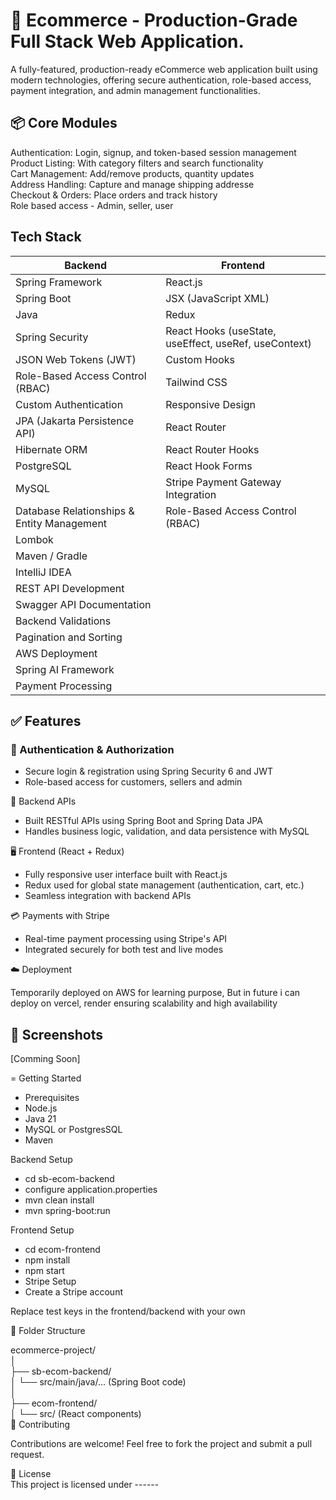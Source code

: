 # 🛒 Ecommerce - Production-Grade Full Stack Web Application.  
A fully-featured, production-ready eCommerce web application built using modern technologies, offering secure authentication, role-based access, payment integration, and admin management functionalities.

## 📦 Core Modules

Authentication: Login, signup, and token-based session management  
Product Listing: With category filters and search functionality  
Cart Management: Add/remove products, quantity updates  
Address Handling: Capture and manage shipping addresse  
Checkout & Orders: Place orders and track history  
Role based access - Admin, seller, user  

## Tech Stack

| **Backend**                                         | **Frontend**                                         |
|-----------------------------------------------------|------------------------------------------------------|
| Spring Framework                                    | React.js                                             |
| Spring Boot                                         | JSX (JavaScript XML)                                 |
| Java                                                | Redux                                                |
| Spring Security                                     | React Hooks (useState, useEffect, useRef, useContext)|
| JSON Web Tokens (JWT)                               | Custom Hooks                                         |
| Role-Based Access Control (RBAC)                    | Tailwind CSS                                         |
| Custom Authentication                               | Responsive Design                                    |
| JPA (Jakarta Persistence API)                       | React Router                                         |
| Hibernate ORM                                       | React Router Hooks                                   |
| PostgreSQL                                          | React Hook Forms                                     |
| MySQL                                               | Stripe Payment Gateway Integration                   |
| Database Relationships & Entity Management          | Role-Based Access Control (RBAC)                     |
| Lombok                                              |                                                      |
| Maven / Gradle                                      |                                                      |
| IntelliJ IDEA                                       |                                                      |
| REST API Development                                |                                                      |
| Swagger API Documentation                           |                                                      |
| Backend Validations                                 |                                                      |
| Pagination and Sorting                              |                                                      |
| AWS Deployment                                      |                                                      |
| Spring AI Framework                                 |                                                      |
| Payment Processing                                  |                                                      |


## ✅ Features

### 🔐 Authentication & Authorization  
   - Secure login & registration using Spring Security 6 and JWT  
   - Role-based access for customers, sellers and admin  

🔄 Backend APIs  
  - Built RESTful APIs using Spring Boot and Spring Data JPA  
  - Handles business logic, validation, and data persistence with MySQL  

🖥️ Frontend (React + Redux)  
  - Fully responsive user interface built with React.js
  - Redux used for global state management (authentication, cart, etc.)  
  - Seamless integration with backend APIs

💳 Payments with Stripe  
  - Real-time payment processing using Stripe's API  
  - Integrated securely for both test and live modes

☁️ Deployment

Temporarily deployed on AWS for learning purpose, But in future i can deploy on vercel, render ensuring scalability and high availability

## 📸 Screenshots  
[Comming Soon]

= Getting Started

 - Prerequisites  
 - Node.js  
 - Java 21  
 - MySQL or PostgresSQL  
 - Maven  
 
Backend Setup

- cd sb-ecom-backend  
- configure application.properties  
- mvn clean install  
- mvn spring-boot:run  

Frontend Setup

- cd ecom-frontend  
- npm install  
- npm start  
- Stripe Setup  
- Create a Stripe account  

Replace test keys in the frontend/backend with your own

📂 Folder Structure

 ecommerce-project/  
 │  
 ├── sb-ecom-backend/  
 │   └── src/main/java/... (Spring Boot code)  
 │  
 ├── ecom-frontend/  
 │   └── src/ (React components)  
 🤝 Contributing  
 
Contributions are welcome! Feel free to fork the project and submit a pull request.

📃 License  
This project is licensed under ------
